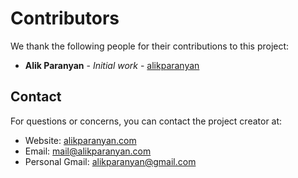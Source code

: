 # Contributors

We thank the following people for their contributions to this project:

- **Alik Paranyan** - *Initial work* - [alikparanyan](https://github.com/alyaparan)

## Contact

For questions or concerns, you can contact the project creator at:

- Website: [alikparanyan.com](https://alikparanyan.com)
- Email: [mail@alikparanyan.com](mailto:mail@alikparanyan.com)
- Personal Gmail: [alikparanyan@gmail.com](mailto:alikparanyan@gmail.com)
